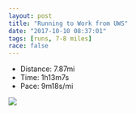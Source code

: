 ```yaml
---
layout: post
title: "Running to Work from UWS"
date: "2017-10-10 08:37:01"
tags: [runs, 7-8 miles]
race: false
---
```

<ul>
 <li>Distance: 7.87mi</li>
 <li>Time: 1h13m7s</li>
 <li>Pace: 9m18s/mi</li>
</ul>

<img src='https://maps.googleapis.com/maps/api/staticmap?maptype=roadmap&path=enc:svaxFlgmbMv@nCtEn@cAl@fFzFjf@zWxM|PdOlAt@xAw@bB~Bs@fMvSjJxGr[fOjIXv@pEzAiEnI`KtInCz@rDaA~HfPzF~S|RhWxMpJhAfKfFzYpSdMrObk@j^jIfCpLpCtGOnBuBpc@|DnS`Gh_AtCnA}a@fBh@jAoDJkH}Ba@|@oEzMu^lFzDb@gA&key=AIzaSyC1MId7bFpkLXNAaYhBSTb8jLyiSqzbDtM&size=800x800&markers=color:yellow|label:S|40.81018,-73.96487&markers=color:green|label:F|40.72424000000001,-73.99749000000007'>
